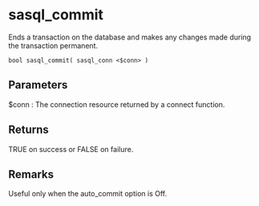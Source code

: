 <!-- loio3bdf04db6c5f1014984d9998dafd6e69 -->

# sasql\_commit

Ends a transaction on the database and makes any changes made during the transaction permanent.



```
bool sasql_commit( sasql_conn <$conn> )
```



## Parameters

$conn
:   The connection resource returned by a connect function.



## Returns

TRUE on success or FALSE on failure.



## Remarks

Useful only when the auto\_commit option is Off.

